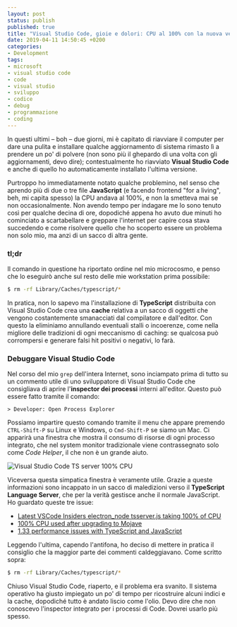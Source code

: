```yaml
---
layout: post
status: publish
published: true
title: "Visual Studio Code, gioie e dolori: CPU al 100% con la nuova versione"
date: 2019-04-11 14:50:45 +0200
categories:
- Development
tags:
- microsoft
- visual studio code
- code
- visual studio
- sviluppo
- codice
- debug
- programmazione
- coding
---
```


In questi ultimi – boh – due giorni, mi è capitato di riavviare il computer per dare una pulita e installare qualche aggiornamento di sistema rimasto lì a prendere un po' di polvere (non sono più il ghepardo di una volta con gli aggiornamenti, devo dire); contestualmente ho riavviato **Visual Studio Code** e anche di quello ho automaticamente installato l'ultima versione.

Purtroppo ho immediatamente notato qualche problemino, nel senso che aprendo più di due o tre file **JavaScript** (e facendo frontend "for a living", beh, mi capita spesso) la CPU andava al 100%, e non la smetteva mai se non occasionalmente. Non avendo tempo per indagare me lo sono tenuto così per qualche decina di ore, dopodiché appena ho avuto due minuti ho cominciato a scartabellare e greppare l'internet per capire cosa stava succedendo e come risolvere quello che ho scoperto essere un problema non solo mio, ma anzi di un sacco di altra gente.

### tl;dr
Il comando in questione ha riportato ordine nel mio microcosmo, e penso che lo eseguirò anche sul resto delle mie workstation prima possibile:

```sh
$ rm -rf Library/Caches/typescript/*
```

In pratica, non lo sapevo ma l'installazione di **TypeScript** distribuita con Visual Studio Code crea una **cache** relativa a un sacco di oggetti che vengono costantemente smanacciati dal compilatore e dall'editor. Con questo la eliminiamo annullando eventuali stalli o incoerenze, come nella migliore delle tradizioni di ogni meccanismo di caching: se qualcosa può corrompersi e generare falsi hit positivi o negativi, lo farà.

### Debuggare Visual Studio Code
Nel corso del mio `grep` dell'intera Internet, sono inciampato prima di tutto su un commento utile di uno sviluppatore di Visual Studio Code che consigliava di aprire l'**inspector dei processi** interni all'editor. Questo può essere fatto tramite il comando:

```
> Developer: Open Process Explorer
```

Possiamo impartire questo comando tramite il menu che appare premendo `CTRL-Shift-P` su Linux e Windows, o `Cmd-Shift-P` se siamo un Mac. Ci apparirà una finestra che mostra il consumo di risorse di ogni processo integrato, che nel system monitor tradizionale viene contrassegnato solo come _Code Helper_, il che non è un grande aiuto.

![Visual Studio Code TS server 100% CPU](https://gitlab.com/dottorblaster/blog-images/raw/master/images/vs_code_ts_server.png)

Viceversa questa simpatica finestra è veramente utile. Grazie a queste informazioni sono incappato in un sacco di maledizioni verso il **TypeScript Language Server**, che per la verità gestisce anche il normale JavaScript. Ho guardato queste tre issue:

- [Latest VSCode Insiders electron_node tsserver.js taking 100% of CPU](https://github.com/Microsoft/vscode/issues/63630)
- [100% CPU used after upgrading to Mojave](https://github.com/Microsoft/vscode/issues/71829)
- [1.33 performance issues with TypeScript and JavaScript](https://github.com/Microsoft/vscode/issues/71751)

Leggendo l'ultima, capendo l'antifona, ho deciso di mettere in pratica il consiglio che la maggior parte dei commenti caldeggiavano. Come scritto sopra:

```sh
$ rm -rf Library/Caches/typescript/*
```

Chiuso Visual Studio Code, riaperto, e il problema era svanito. Il sistema operativo ha giusto impiegato un po' di tempo per ricostruire alcuni indici e la cache, dopodiché tutto è andato liscio come l'olio. Devo dire che non conoscevo l'inspector integrato per i processi di Code. Dovrei usarlo più spesso.
